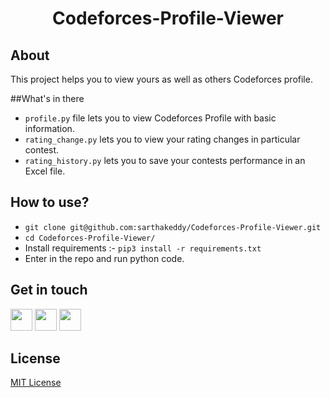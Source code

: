 <h1 align = 'center'>Codeforces-Profile-Viewer</h1>

## About
This project helps you to view yours as well as others Codeforces profile.

##What's in there
- `profile.py` file lets you to view Codeforces Profile with basic information.
- `rating_change.py` lets you to view your rating changes in particular contest.
- `rating_history.py` lets you to save your contests performance in an Excel file.

## How to use?
- `git clone git@github.com:sarthakeddy/Codeforces-Profile-Viewer.git`
- `cd Codeforces-Profile-Viewer/`
- Install requirements :- `pip3 install -r requirements.txt`
- Enter in the repo and run python code.

## Get in touch
[<img src="https://image.flaticon.com/icons/svg/185/185964.svg" width="35" padding="10">](https://www.linkedin.com/in/sarthakeddy/)
[<img src="https://image.flaticon.com/icons/svg/185/185985.svg" width="35" padding="10">](https://www.instagram.com/sarthakeddy/)
[<img src="https://upload.wikimedia.org/wikipedia/commons/9/91/Octicons-mark-github.svg" width="35" padding="10">](https://github.com/sarthakeddy)

## License

[MIT License](LICENSE)